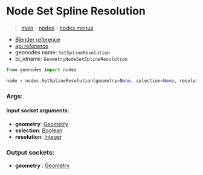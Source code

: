 # Node Set Spline Resolution

> [main](../structure.md) - [nodes](nodes.md) - [nodes menus](nodes_menus.md)

- [Blender reference](https://docs.blender.org/manual/en/latest/modeling/geometry_nodes/curve/set_spline_resolution.html)
- [api reference](https://docs.blender.org/api/current/bpy.types.GeometryNodeSetSplineResolution.html)
- geonodes name: `SetSplineResolution`
- bl_idname: `GeometryNodeSetSplineResolution`

```python
from geonodes import nodes

node = nodes.SetSplineResolution(geometry=None, selection=None, resolution=None)
```

### Args:

#### Input socket arguments:

- **geometry**: [Geometry](Geometry.md)
- **selection**: [Boolean](Boolean.md)
- **resolution**: [Integer](Integer.md)

### Output sockets:

- **geometry** : [Geometry](Geometry.md)

